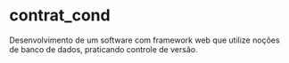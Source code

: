 # contrat_cond
 Desenvolvimento de um software com framework web que utilize noções de banco de dados, praticando controle de versão.
